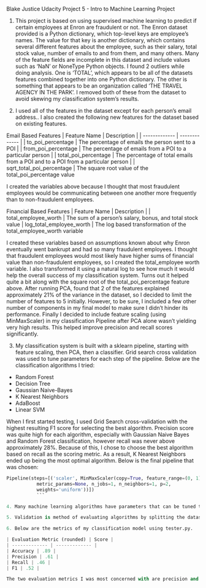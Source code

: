Blake Justice
Udacity Project 5 - Intro to Machine Learning Project

1. This project is based on using supervised machine learning to predict if certain employees at Enron are fraudulent or not. The Enron dataset provided is a Python dictionary, which top-level keys are employee’s names. The value for that key is another dictionary, which contains several different features about the employee, such as their salary, total stock value, number of emails to and from them, and many others. Many of the feature fields are incomplete in this dataset and include values such as ‘NaN’ or NoneType Python objects. I found 2 outliers while doing analysis. One is ‘TOTAL’, which appears to be all of the datasets features combined together into one Python dictionary. The other is something that appears to be an organization called ‘THE TRAVEL AGENCY IN THE PARK’. I removed both of these from the dataset to avoid skewing my classification system’s results.

2. I used all of the features in the dataset except for each person’s email address.. I also created the following new features for the dataset based on existing features.

Email Based Features
| Feature Name | Description |
| ------------- | ------------- |
| to_poi_percentage  | The percentage of emails the person sent to a POI  |
| from_poi_percentage | The percentage of emails from a POI to a particular person |
| total_poi_percentage | The percentage of total emails from a POI and to a POI from a particular person |
| sqrt_total_poi_percentage | The square root value of the total_poi_percentage value

I created the variables above because I thought that most fraudulent employees would be communicating between one another more frequently than to non-fraudulent employees.

Financial Based Features
| Feature Name | Description |
| total_employee_worth | The sum of a person’s salary, bonus, and total stock value
| log_total_employee_worth | The log based transformation of the total_employee_worth variable

I created these variables based on assumptions known about why Enron eventually went bankrupt and had so many fraudulent employees. I thought that fraudulent employees would most likely have higher sums of financial value than non-fraudulent employees, so I created the total_employee worth variable. I also transformed it using a natural log to see how much it would help the overall success of my classification system. Turns out it helped quite a bit along with the square root of the total_poi_percentage feature above. After running PCA, found that 2 of the features explained approximately 21% of the variance in the dataset, so I decided to limit the number of features to 5 initially. However, to be sure, I included a few other number of components in my final model to make sure I didn’t hinder its performance. Finally I decided to include feature scaling (using MinMaxScaler) in my classification Pipeline after PCA alone wasn’t yielding very high results. This helped improve precision and recall scores significantly.

3. My classification system is built with a sklearn pipeline, starting with feature scaling, then PCA, then a classifier. Grid search cross validation was used to tune parameters for each step of the pipeline. Below are the classification algorithms I tried:

- Random Forest
- Decision Tree
- Gaussian Naive-Bayes
- K Nearest Neighbors
- AdaBoost
- Linear SVM

When I first started testing, I used Grid Search cross-validation with the highest resulting F1 score for selecting the best algorithm. Precision score was quite high for each algorithm, especially with Gaussian Naive Bayes and Random Forest classification, however recall was never above approximately 28%.  Because of this, I chose to choose the best algorithm based on recall as the scoring metric. As a result, K Nearest Neighbors ended up being the most optimal algorithm. Below is the final pipeline that was chosen:
```Python
Pipeline(steps=[('scaler', MinMaxScaler(copy=True, feature_range=(0, 1))), ('feat', PCA(copy=True, n_components=2, whiten=False)), ('classifier', KNeighborsClassifier(algorithm='auto', leaf_size=30, metric='minkowski',
           metric_params=None, n_jobs=1, n_neighbors=1, p=2,
           weights='uniform'))])
           ```

4. Many machine learning algorithms have parameters that can be tuned to optimize the classification success of the algorithm. These parameters tend to be used to find a middle-ground between under and overfitting a classification model to a dataset. If tuning of these parameters is not done well, a model can be very variated when trying to predict new data, or highly biased, meaning that it basically ignores new data features being used for prediction. For my classification system, I chose to use grid search cross-validation to exhaustively search a list of particular parameters for each pipeline I created.

5. Validation is method of evaluating algorithms by splitting the dataset into training and testing sets. A classic mistake that can be made in validation is training and testing on the entire dataset. This can lead to algorithms to showing very high accuracy results when predicting values in an dataset, but being highly variated in prediction results of a new dataset. For my model, I chose to use stratified shuffle split cross-validation. This type of validation creates a random number of folds to split the training and testing set into, but keeps class distributions equal across each fold.

6. Below are the metrics of my classification model using tester.py.

| Evaluation Metric (rounded) | Score |
| ------------- | ------------- |
| Accuracy | .89 |
| Precision | .61 |
| Recall | .46 |
| F1 | .52 |

The two evaluation metrics I was most concerned with are precision and recall. The precision score shows how many predicted fraudulent employees are actually fraudulent. Alternatively, recall shows how many positive classifications the model returned. Based on the scores above, my algorithm classified actual fraudulent employees pretty well. However it also predicted many people that are actually innocent, as fraudulent.
